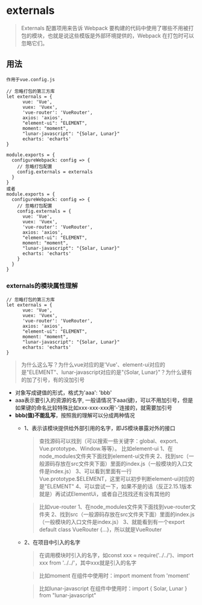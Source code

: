 # externals
>Externals 配置项用来告诉 Webpack 要构建的代码中使用了哪些不用被打包的模块，也就是说这些模版是外部环境提供的，Webpack 在打包时可以忽略它们。
## 用法
```
作用于vue.config.js

// 忽略打包的第三方库
let externals = {
      vue: 'Vue',
      vuex: 'Vuex',
      'vue-router': 'VueRouter',
      axios: 'axios',
      "element-ui": "ELEMENT",
      moment: "moment",
      "lunar-javascript": "{Solar, Lunar}"
      echarts: 'echarts'
}

module.exports = {
  configureWebpack: config => {
    // 忽略打包配置
    config.externals = externals
  }
}
或者
module.exports = {
  configureWebpack: config => {
    // 忽略打包配置
    config.externals = {
      vue: 'Vue',
      vuex: 'Vuex',
      'vue-router': 'VueRouter',
      axios: 'axios',
      "element-ui": "ELEMENT",
      moment: "moment",
      "lunar-javascript": "{Solar, Lunar}"
      echarts: 'echarts'
    }
  }
}

```
### externals的模块属性理解
```
// 忽略打包的第三方库
let externals = {
      vue: 'Vue',
      vuex: 'Vuex',
      'vue-router': 'VueRouter',
      axios: 'axios',
      "element-ui": "ELEMENT",
      moment: "moment",
      "lunar-javascript": "{Solar, Lunar}"
      echarts: 'echarts'
}
```
>为什么这么写？为什么vue对应的是'Vue'、element-ui对应的是"ELEMENT"、lunar-javascript对应的是"{Solar, Lunar}"？为什么键有的加了引号，有的没加引号
- 对象写成键值的形式，格式为'aaa': 'bbb'
- aaa表示要引入的资源的名字, 一般请情况下aaa(键)，可以不用加引号，但是如果键的命名比较特殊比如xxx-xxx-xxx用‘-’连接的，就需要加引号
- **bbb(值)不能乱写**，按照我的理解可以分成两种情况
  - 1、表示该模块提供给外部引用的名字，即JS模块暴露对外的接口
    >查找源码可以找到（可以搜索一些关键字：global、export、Vue.prototype、Window.等等）。
    >比如element-ui
    >1、在node_modules文件夹下面找到element-ui文件夹
    2、找到src（一般源码存放在src文件夹下面）里面的index.js（一般模块的入口文件是index.js）
    3、可以看到里面有一行Vue.prototype.$ELEMENT，这里可以初步判断element-ui对应的是"ELEMENT"
    4、可以尝试一下，如果不是的话（反正2.15.1版本就是）再试试ElementUi，或者自己找找还有没有其他的

    >比如vue-router
    >1、在node_modules文件夹下面找到vue-router文件夹
    2、找到src（一般源码存放在src文件夹下面）里面的index.js（一般模块的入口文件是index.js）
    3、就能看到有一个export default class VueRouter {...}，所以就是VueRouter

  - 2、在项目中引入的名字
    >在调用模块时引入的名字，如const xxx = require('../../')、import xxx from '../../'，其中xxx就是引入的名字
    
    >比如moment
    >在组件中使用时：import moment from 'moment'

    >比如lunar-javascript
    >在组件中使用时：import { Solar, Lunar } from "lunar-javascript"


